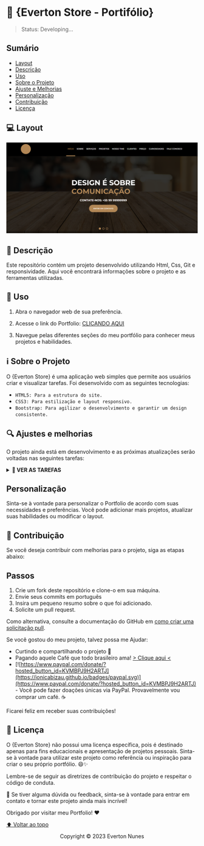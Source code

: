 # 🚀 {Everton Store - Portifólio}
      
> Status: Developing...

## Sumário

- [Layout](#layout)
- [Descrição](#descricao)
- [Uso](#uso)
- [Sobre o Projeto](#sobre-o-projeto)
- [Ajuste e Melhorias](#ajuste-e-melhorias)
- [Personalização](#personalizacao)
- [Contribuição](#contribuicao)
- [Licença](#licenca)

## <a name="layout"></a> 💻 Layout

<img src="assets/images/captura.png" alt="Everton Store">

## <a name="descricao"></a> 📄 Descrição
Este repositório contém um projeto desenvolvido utilizando Html, Css, Git e responsividade.  Aqui você encontrará informações sobre o projeto e as ferramentas utilizadas.

## <a name="uso"></a> 📂 Uso

1. Abra o navegador web de sua preferência.

2. Acesse o link do Portfolio: <a href="https://evertonnunesc.github.io/Everton-Store/">CLICANDO AQUI</a>

3. Navegue pelas diferentes seções do meu portfólio para conhecer meus projetos e habilidades.

## <a name="sobre-o-projeto"></a> ℹ️ Sobre o Projeto

O {Everton Store} é uma aplicação web simples que permite aos usuários criar e visualizar tarefas. Foi desenvolvido com as seguintes tecnologias:

- ``HTML5: Para a estrutura do site.``
- ``CSS3: Para estilização e layout responsivo.``
- ``Bootstrap: Para agilizar o desenvolvimento e garantir um design consistente.``

## <a name="ajuste-e-melhorias"></a> 🔍 Ajustes e melhorias

O projeto ainda está em desenvolvimento e as próximas atualizações serão voltadas nas seguintes tarefas:

<details>
<summary><b>👀 VER AS TAREFAS</b></summary>
 
- [x] Projeto inicial
- [x] Organização da estrutura
- [x] Header
- [x] Menu
- [x] Banner
- [x] Slide
- [x] Sections
- [x] Serviços
- [x] Projetos
- [ ] Nosso time
- [ ] Mapa
- [ ] Rodapé
- [ ] Responsividade Tablet
- [ ] Responsividade Mobile
</details>

## <a name="personalizacao"></a> Personalização

Sinta-se à vontade para personalizar o Portfolio de acordo com suas necessidades e preferências. Você pode adicionar mais projetos, atualizar suas habilidades ou modificar o layout.

## <a name="contribuicao"></a>🤝 Contribuição

Se você deseja contribuir com melhorias para o projeto, siga as etapas abaixo:

## Passos

 1. Crie um fork deste repositório e clone-o em sua máquina.
 2. Envie seus commits em português
 3. Insira um pequeno resumo sobre o que foi adicionado.
 4. Solicite um pull request. 

Como alternativa, consulte a documentação do GitHub em [como criar uma solicitação pull](https://help.github.com/en/github/collaborating-with-issues-and-pull-requests/creating-a-pull-request).

 Se você gostou do meu projeto, talvez possa me Ajudar:
 - Curtindo e compartilhando o projeto 🚀
 - Pagando aquele Café que todo brasileiro ama! <a href="https://www.buymeacoffee.com/evertonnunes" target="_blank">> Clique aqui <</a>
 - [![https://www.paypal.com/donate/?hosted_button_id=KVMBPJ9H2ARTJ](https://ionicabizau.github.io/badges/paypal.svg)](https://www.paypal.com/donate/?hosted_button_id=KVMBPJ9H2ARTJ) - Você pode fazer doações únicas via PayPal. Provavelmente vou comprar um café. ☕

Ficarei feliz em receber suas contribuições!

## <a name="licenca"></a> 📝 Licença

O {Everton Store} não possui uma licença específica, pois é destinado apenas para fins educacionais e apresentação de projetos pessoais. Sinta-se à vontade para utilizar este projeto como referência ou inspiração para criar o seu próprio portfólio. 😄✨

Lembre-se de seguir as diretrizes de contribuição do projeto e respeitar o código de conduta.

💬 Se tiver alguma dúvida ou feedback, sinta-se à vontade para entrar em contato e tornar este projeto ainda mais incrível!

Obrigado por visitar meu Portfolio! ❤️


[⬆ Voltar ao topo](#Everton-Store)<br>

<p align="center">Copyright © 2023 Everton Nunes</p>

